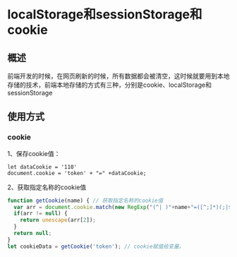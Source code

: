 # localStorage和sessionStorage和cookie
## 概述
前端开发的时候，在网页刷新的时候，所有数据都会被清空，这时候就要用到本地存储的技术，前端本地存储的方式有三种，分别是cookie、localStorage和sessionStorage

## 使用方式
### cookie
1、保存cookie值：
```$xslt
let dataCookie = '110'
document.cookie = 'token' + "=" +dataCookie; 
```
2、获取指定名称的cookie值
```js
function getCookie(name) { // 获取指定名称的cookie值
  var arr = document.cookie.match(new RegExp("(^| )"+name+"=([^;]*)(;|$)"));
  if(arr != null) {
    return unescape(arr[2]);
  }
  return null;
}
let cookieData = getCookie('token'); // cookie赋值给变量。

```
